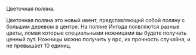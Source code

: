 Цветочная поляна.

Цветочная поляна это новый ивент, представляющий собой поляну с большим деревом в центре. На поляне Ингода появляются разные цветы, ломая которые специальными ножницами вы будете получать ценный лут. Ножницы можно получить у npc, их прочность случайна, и не превышает 10 единиц.
